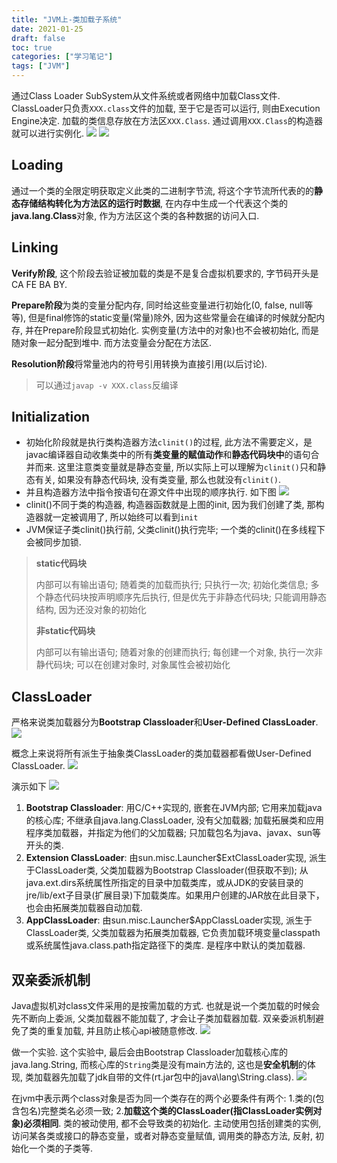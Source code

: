 ```yaml
---
title: "JVM上-类加载子系统"
date: 2021-01-25
draft: false
toc: true
categories: ["学习笔记"]
tags: ["JVM"]
---
```


通过Class Loader SubSystem从文件系统或者网络中加载Class文件. ClassLoader只负责`XXX.class`文件的加载, 至于它是否可以运行, 则由Execution Engine决定. 加载的类信息存放在方法区`XXX.Class`. 通过调用`XXX.Class`的构造器就可以进行实例化.
![](/notes/notes11_1.png)
![](/notes/notes11_2.png)

## Loading
通过一个类的全限定明获取定义此类的二进制字节流, 将这个字节流所代表的的**静态存储结构转化为方法区的运行时数据**, 在内存中生成一个代表这个类的**java.lang.Class**对象, 作为方法区这个类的各种数据的访问入口.

## Linking
**Verify阶段**, 这个阶段去验证被加载的类是不是复合虚拟机要求的, 字节码开头是CA FE BA BY.

**Prepare阶段**为类的变量分配内存, 同时给这些变量进行初始化(0, false, null等等), 但是final修饰的static变量(常量)除外, 因为这些常量会在编译的时候就分配内存, 并在Prepare阶段显式初始化. 实例变量(方法中的对象)也不会被初始化, 而是随对象一起分配到堆中. 而方法变量会分配在方法区.

**Resolution阶段**将常量池内的符号引用转换为直接引用(以后讨论).

> 可以通过`javap -v XXX.class`反编译

## Initialization
- 初始化阶段就是执行类构造器方法`clinit()`的过程, 此方法不需要定义，是javac编译器自动收集类中的所有**类变量的赋值动作**和**静态代码块中**的语句合并而来. 这里注意类变量就是静态变量, 所以实际上可以理解为`clinit()`只和静态有关, 如果没有静态代码块, 没有类变量, 那么也就没有`clinit()`.
- 并且构造器方法中指令按语句在源文件中出现的顺序执行. 如下图
![](/notes/notes11_3.png)
- clinit()不同于类的构造器, 构造器函数就是上图的init, 因为我们创建了类, 那构造器就一定被调用了, 所以始终可以看到`init`
- JVM保证子类clinit()执行前, 父类clinit()执行完毕; 一个类的clinit()在多线程下会被同步加锁.

> **static代码块**
> 
> 内部可以有输出语句; 随着类的加载而执行; 只执行一次; 初始化类信息; 多个静态代码块按声明顺序先后执行, 但是优先于非静态代码块; 只能调用静态结构, 因为还没对象的初始化
> 
> **非static代码块**
> 
> 内部可以有输出语句; 随着对象的创建而执行; 每创建一个对象, 执行一次非静代码块; 可以在创建对象时, 对象属性会被初始化

## ClassLoader
严格来说类加载器分为**Bootstrap Classloader**和**User-Defined ClassLoader**. 
![](/notes/notes11_4.png)

概念上来说将所有派生于抽象类ClassLoader的类加载器都看做User-Defined ClassLoader.
![](/notes/notes11_5.png)

演示如下
![](/notes/notes11_6.png)

1. **Bootstrap Classloader**: 用C/C++实现的, 嵌套在JVM内部; 它用来加载java的核心库; 不继承自java.lang.ClassLoader, 没有父加载器; 加载拓展类和应用程序类加载器，并指定为他们的父加载器; 只加载包名为java、javax、sun等开头的类.
2. **Extension ClassLoader**: 由sun.misc.Launcher$ExtClassLoader实现, 派生于ClassLoader类, 父类加载器为Bootstrap Classloader(但获取不到); 从java.ext.dirs系统属性所指定的目录中加载类库，或从JDK的安装目录的jre/lib/ext子目录(扩展目录)下加载类库。如果用户创建的JAR放在此目录下，也会由拓展类加载器自动加载.
3. **AppClassLoader**: 由sun.misc.Launcher$AppClassLoader实现, 派生于ClassLoader类, 父类加载器为拓展类加载器, 它负责加载环境变量classpath或系统属性java.class.path指定路径下的类库. 是程序中默认的类加载器.

## 双亲委派机制
Java虚拟机对class文件采用的是按需加载的方式. 也就是说一个类加载的时候会先不断向上委派, 父类加载器不能加载了, 才会让子类加载器加载. 双亲委派机制避免了类的重复加载, 并且防止核心api被随意修改.
![](/notes/notes11_7.png)

做一个实验. 这个实验中, 最后会由Bootstrap Classloader加载核心库的java.lang.String, 而核心库的`String`类是没有main方法的, 这也是**安全机制**的体现, 类加载器先加载了jdk自带的文件(rt.jar包中的java\lang\String.class). 
![](/notes/notes11_8.png)

在jvm中表示两个class对象是否为同一个类存在的两个必要条件有两个: 1.类的(包含包名)完整类名必须一致; 2.**加载这个类的ClassLoader(指ClassLoader实例对象)必须相同**. 类的被动使用, 都不会导致类的初始化. 主动使用包括创建类的实例, 访问某各类或接口的静态变量，或者对静态变量赋值, 调用类的静态方法, 反射, 初始化一个类的子类等.